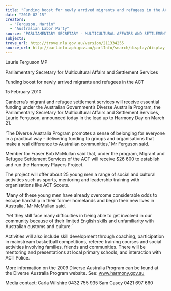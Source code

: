 ```yaml
---
title: "Funding boost for newly arrived migrants and refugees in the ACT."
date: "2010-02-15"
creators:
  - "Ferguson, Martin"
  - "Australian Labor Party"
source: "PARLIAMENTARY SECRETARY - MULTICULTURAL AFFAIRS AND SETTLEMENT SERVICES"
subjects:
trove_url: http://trove.nla.gov.au/version/211334255
source_url: http://parlinfo.aph.gov.au/parlInfo/search/display/display.w3p;query=Id%3A%22media/pressrel/BB0W6%22
---
```


 

 Laurie Ferguson MP 

 Parliamentary Secretary for Multicultural Affairs and Settlement Services 

 Funding boost for newly arrived migrants and refugees in the ACT 

 15 February 2010 

 Canberra’s migrant and refugee settlement services will receive essential funding  under the Australian Government’s Diverse Australia Program, the Parliamentary  Secretary for Multicultural Affairs and Settlement Services, Laurie Ferguson,  announced today in the lead up to Harmony Day on   March 21. 

 ‘The Diverse Australia Program promotes a sense of belonging for everyone in a  practical way - delivering funding to groups and organisations that make a real  difference to Australian communities,’ Mr Ferguson said.  

 Member for Fraser Bob McMullan said that, under the program, Migrant and  Refugee Settlement Services of the ACT will receive $26 600 to establish and run  the Harmony Players Project. 

 The project will offer about 25 young men a range of social and cultural activities  such as sports, mentoring and leadership training with organisations like ACT  Scouts. 

 ‘Many of these young men have already overcome considerable odds to escape  hardship in their former homelands and begin their new lives in Australia,’ Mr  McMullan said. 

 ‘Yet they still face many difficulties in being able to get involved in our community  because of their limited English skills and unfamiliarity with Australian customs and  culture.’ 

 Activities will also include skill development through coaching, participation in  mainstream basketball competitions, referee training courses and social activities  involving families, friends and communities. There will be mentoring and  presentations at local primary schools, and interaction with ACT Police. 

 More information on the 2009 Diverse Australia Program can be found at the Diverse  Australia Program website.  See: www.harmony.gov.au 

 Media contact:  Carla Wilshire 0432 755 935  Sam Casey 0421 697 660 

 

